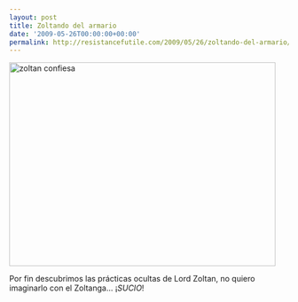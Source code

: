```yaml
---
layout: post
title: Zoltando del armario
date: '2009-05-26T00:00:00+00:00'
permalink: http://resistancefutile.com/2009/05/26/zoltando-del-armario/
---
```

<img src="http://resistancefutile.com/wp-content/zz10519fe8.png" alt="zoltan confiesa" title="zoltan confiesa" width="480" height="368" class="centro" />

Por fin descubrimos las prácticas ocultas de Lord Zoltan, no quiero imaginarlo con el Zoltanga... ¡<em>SUCIO</em>!
